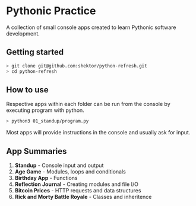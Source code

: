 # Pythonic Practice

A collection of small console apps created to learn Pythonic software development.

## Getting started

```bash
> git clone git@github.com:shektor/python-refresh.git
> cd python-refresh
```

## How to use

Respective apps within each folder can be run from the console by executing program with python.

```bash
> python3 01_standup/program.py
```

Most apps will provide instructions in the console and usually ask for input.

## App Summaries

1. **Standup** - Console input and output
2. **Age Game** - Modules, loops and conditionals
3. **Birthday App** - Functions
4. **Reflection Journal** - Creating modules and file I/O
5. **Bitcoin Prices** - HTTP requests and data structures
6. **Rick and Morty Battle Royale** - Classes and inheritence
